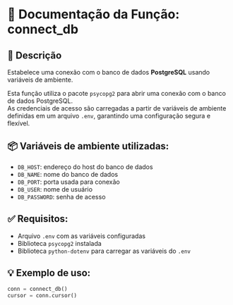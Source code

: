 # 🔌 Documentação da Função: connect_db

## 📄 Descrição

Estabelece uma conexão com o banco de dados **PostgreSQL** usando variáveis de ambiente.

Esta função utiliza o pacote `psycopg2` para abrir uma conexão com o banco de dados PostgreSQL.  
As credenciais de acesso são carregadas a partir de variáveis de ambiente definidas em um arquivo `.env`, garantindo uma configuração segura e flexível.

## 📦 Variáveis de ambiente utilizadas:

- `DB_HOST`: endereço do host do banco de dados  
- `DB_NAME`: nome do banco de dados  
- `DB_PORT`: porta usada para conexão  
- `DB_USER`: nome de usuário  
- `DB_PASSWORD`: senha de acesso  

## ✅ Requisitos:

- Arquivo `.env` com as variáveis configuradas  
- Biblioteca `psycopg2` instalada  
- Biblioteca `python-dotenv` para carregar as variáveis do `.env`

## 💡 Exemplo de uso:

```python
conn = connect_db()
cursor = conn.cursor()
```
